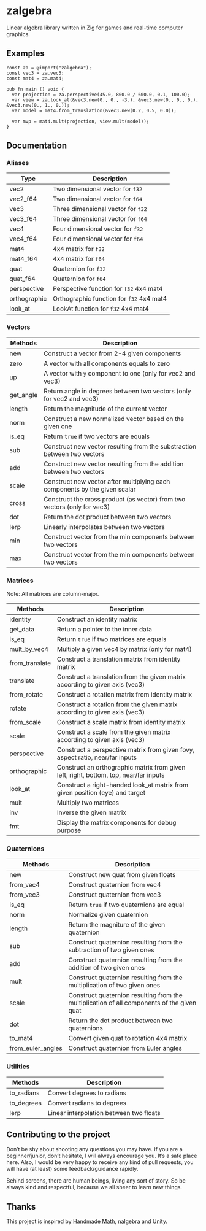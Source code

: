# zalgebra
Linear algebra library written in Zig for games and real-time computer graphics.

## Examples

```zig
const za = @import("zalgebra");
const vec3 = za.vec3;
const mat4 = za.mat4;

pub fn main () void {
  var projection = za.perspective(45.0, 800.0 / 600.0, 0.1, 100.0);
  var view = za.look_at(&vec3.new(0., 0., -3.), &vec3.new(0., 0., 0.), &vec3.new(0., 1., 0.));
  var model = mat4.from_translation(&vec3.new(0.2, 0.5, 0.0));
  
  var mvp = mat4.mult(projection, view.mult(model));
}
```

## Documentation

### Aliases

Type | Description
------------ | -------------
vec2 | Two dimensional vector for `f32`
vec2_f64 | Two dimensional vector for `f64`
vec3 | Three dimensional vector for `f32`
vec3_f64 | Three dimensional vector for `f64`
vec4 | Four dimensional vector for `f32`
vec4_f64 | Four dimensional vector for `f64`
mat4 | 4x4 matrix for `f32`
mat4_f64 | 4x4 matrix for `f64`
quat | Quaternion for `f32`
quat_f64 | Quaternion for `f64`
perspective | Perspective function for `f32` 4x4 mat4
orthographic | Orthographic function for `f32` 4x4 mat4
look_at | LookAt function for `f32` 4x4 mat4

### Vectors

Methods | Description
------------ | -------------
new | Construct a vector from 2-4 given components
zero | A vector with all components equals to zero
up | A vector with `y` component to one (only for vec2 and vec3)
get_angle | Return angle in degrees between two vectors (only for vec2 and vec3)
length | Return the magnitude of the current vector
norm | Construct a new normalized vector based on the given one
is_eq | Return `true` if two vectors are equals
sub | Construct new vector resulting from the substraction between two vectors
add | Construct new vector resulting from the addition between two vectors
scale | Construct new vector after multiplying each components by the given scalar
cross | Construct the cross product (as vector) from two vectors (only for vec3)
dot | Return the dot product between two vectors
lerp | Linearly interpolates between two vectors
min | Construct vector from the min components between two vectors
max | Construct vector from the min components between two vectors

### Matrices
Note: All matrices are column-major.

Methods | Description
------------ | -------------
identity | Construct an identity matrix
get_data | Return a pointer to the inner data
is_eq | Return `true` if two matrices are equals
mult_by_vec4 | Multiply a given vec4 by matrix (only for mat4)
from_translate | Construct a translation matrix from identity matrix
translate | Construct a translation from the given matrix according to given axis (vec3)
from_rotate | Construct a rotation matrix from identity matrix
rotate | Construct a rotation from the given matrix according to given axis (vec3)
from_scale | Construct a scale matrix from identity matrix
scale | Construct a scale from the given matrix according to given axis (vec3)
perspective | Construct a perspective matrix from given fovy, aspect ratio, near/far inputs
orthographic| Construct an orthographic matrix from given left, right, bottom, top, near/far inputs
look_at | Construct a right-handed look_at matrix from given position (eye) and target
mult | Multiply two matrices
inv | Inverse the given matrix
fmt | Display the matrix components for debug purpose

### Quaternions
Methods | Description
------------ | -------------
new| Construct new quat from given floats
from_vec4 | Construct quaternion from vec4
from_vec3 | Construct quaternion from vec3
is_eq | Return `true` if two quaternions are equal
norm | Normalize given quaternion
length | Return the magniture of the given quaternion
sub | Construct quaternion resulting from the subtraction of two given ones
add | Construct quaternion resulting from the addition of two given ones
mult | Construct quaternion resulting from the multiplication of two given ones
scale | Construct quaternion resulting from the multiplication of all components of the given quat
dot | Return the dot product between two quaternions
to_mat4 | Convert given quat to rotation 4x4 matrix
from_euler_angles | Construct quaternion from Euler angles


### Utilities

Methods | Description
------------ | -------------
to_radians | Convert degrees to radians
to_degrees | Convert radians to degrees
lerp | Linear interpolation between two floats


## Contributing to the project

Don’t be shy about shooting any questions you may have. If you are a beginner/junior, don’t hesitate, I will always encourage you. It’s a safe place here. Also, I would be very happy to receive any kind of pull requests, you will have (at least) some feedback/guidance rapidly.

Behind screens, there are human beings, living any sort of story. So be always kind and respectful, because we all sheer to learn new things.


## Thanks
This project is inspired by [Handmade Math](https://github.com/HandmadeMath/Handmade-Math), [nalgebra](https://nalgebra.org/) and [Unity](https://unity.com/).
